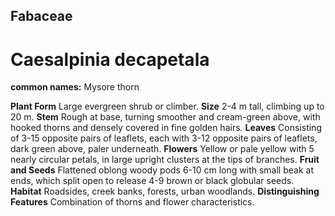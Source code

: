 ## Fabaceae
# Caesalpinia decapetala
**common names:** Mysore thorn

**Plant Form** Large evergreen shrub or climber. **Size** 2-4 m tall, climbing up to 20 m. **Stem** Rough at base, turning smoother and cream-green above, with hooked thorns and densely covered in fine golden hairs. **Leaves** Consisting of 3-15 opposite pairs of leaflets, each with 3-12 opposite pairs of leaflets, dark green above, paler underneath. **Flowers** Yellow or pale yellow with 5 nearly circular petals, in large upright clusters at the tips of branches. **Fruit and Seeds** Flattened oblong woody pods 6-10 cm long with small beak at ends, which split open to release 4-9 brown or black globular seeds. **Habitat** Roadsides, creek banks, forests, urban woodlands. **Distinguishing Features** Combination of thorns and flower characteristics.


